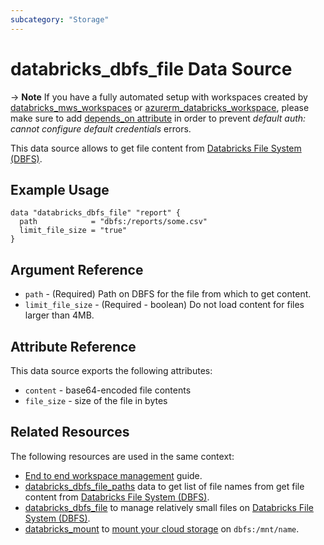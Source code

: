 ```yaml
---
subcategory: "Storage"
---
```

# databricks_dbfs_file Data Source

-> **Note** If you have a fully automated setup with workspaces created by [databricks_mws_workspaces](../resources/mws_workspaces.md) or [azurerm_databricks_workspace](https://registry.terraform.io/providers/hashicorp/azurerm/latest/docs/resources/databricks_workspace), please make sure to add [depends_on attribute](../guides/troubleshooting#data-resources-and-authentication-is-not-configured-errors) in order to prevent _default auth: cannot configure default credentials_ errors.

This data source allows to get file content from [Databricks File System (DBFS)](https://docs.databricks.com/data/databricks-file-system.html).

## Example Usage

```hcl
data "databricks_dbfs_file" "report" {
  path            = "dbfs:/reports/some.csv"
  limit_file_size = "true"
}
```
## Argument Reference

* `path` - (Required) Path on DBFS for the file from which to get content.
* `limit_file_size` - (Required - boolean) Do not load content for files larger than 4MB. 

## Attribute Reference

This data source exports the following attributes:

* `content` - base64-encoded file contents
* `file_size` - size of the file in bytes

## Related Resources

The following resources are used in the same context:

* [End to end workspace management](../guides/passthrough-cluster-per-user.md) guide.
* [databricks_dbfs_file_paths](dbfs_file_paths.md) data to get list of file names from get file content from [Databricks File System (DBFS)](https://docs.databricks.com/data/databricks-file-system.html).
* [databricks_dbfs_file](../resources/dbfs_file.md) to manage relatively small files on [Databricks File System (DBFS)](https://docs.databricks.com/data/databricks-file-system.html).
* [databricks_mount](../resources/mount.md) to [mount your cloud storage](https://docs.databricks.com/data/databricks-file-system.html#mount-object-storage-to-dbfs) on `dbfs:/mnt/name`.
